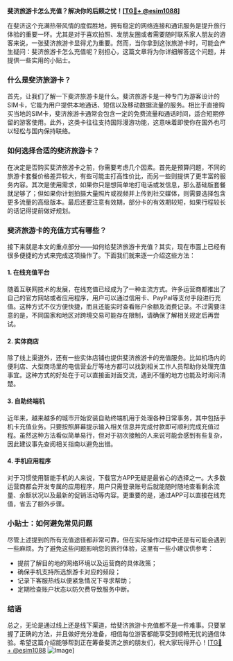 **斐济旅游卡怎么充值？解决你的后顾之忧！[[TG💪+ @esim1088](https://t.me/s/esim1088)]**

在斐济这个充满热带风情的度假胜地，拥有稳定的网络连接和通讯服务是提升旅行体验的重要一环。尤其是对于喜欢拍照、发朋友圈或者需要随时联系家人朋友的游客来说，一张斐济旅游卡显得尤为重要。然而，当你拿到这张旅游卡时，可能会产生疑问：斐济旅游卡怎么充值呢？别担心，这篇文章将为你详细解答这个问题，并提供一些实用的小贴士。

### 什么是斐济旅游卡？

首先，让我们了解一下斐济旅游卡是什么。斐济旅游卡是一种专门为游客设计的SIM卡，它能为用户提供本地通话、短信以及移动数据流量的服务。相比于直接购买当地的SIM卡，斐济旅游卡通常会包含一定的免费流量和通话时间，适合短期停留的游客使用。此外，这类卡往往支持国际漫游功能，这意味着即使你在国外也可以轻松与国内保持联络。

### 如何选择合适的斐济旅游卡？

在决定是否购买斐济旅游卡之前，你需要考虑几个因素。首先是预算问题，不同的旅游卡套餐价格差异较大，有些可能主打高性价比，而另一些则提供了更丰富的服务内容。其次是使用需求，如果你只是想简单地打电话或发信息，那么基础版套餐就足够了；但如果你计划拍摄大量照片或视频并上传到社交媒体，则需要选择包含更多流量的高级版本。最后还要注意有效期，部分卡的有效期较短，如果行程较长的话记得提前做好规划。

### 斐济旅游卡的充值方式有哪些？

接下来就是本文的重点部分——如何给斐济旅游卡充值？其实，现在市面上已经有很多便捷的方式来完成这项操作了。下面我们就来逐一介绍这些方法：

#### 1. 在线充值平台
随着互联网技术的发展，在线充值已经成为了一种主流方式。许多运营商都推出了自己的官方网站或者应用程序，用户可以通过信用卡、PayPal等支付手段进行充值。这种方式不仅方便快捷，而且还能实时查看账户余额及消费记录。不过需要注意的是，不同国家和地区对跨境交易可能存在限制，请确保了解相关规定后再尝试。

#### 2. 实体商店
除了线上渠道外，还有一些实体店铺也提供斐济旅游卡的充值服务。比如机场内的便利店、大型商场里的电信营业厅等地方都可以找到相关工作人员帮助你处理充值事宜。这种方式的好处在于可以直接面对面交流，遇到不懂的地方也能及时询问清楚。

#### 3. 自助终端机
近年来，越来越多的城市开始安装自助终端机用于处理各种日常事务，其中包括手机卡充值业务。只要按照屏幕提示输入相关信息并完成付款即可顺利完成充值过程。虽然这种方法看似简单易行，但对于初次接触的人来说可能会感到有些复杂，因此建议事先查阅相关指南以避免出错。

#### 4. 手机应用程序
对于习惯使用智能手机的人来说，下载官方APP无疑是最省心的选择之一。大多数运营商都会开发专属的应用程序，用户只需登录账号后就能随时随地查看剩余流量、余额状况以及最新的促销活动等内容。更重要的是，通过APP可以直接在线充值，省去了额外步骤。

### 小贴士：如何避免常见问题

尽管上述提到的所有充值途径都非常可靠，但在实际操作过程中还是有可能会遇到一些麻烦。为了避免这些问题影响您的旅行体验，这里有一些小建议供参考：

- 提前了解目的地的网络环境以及运营商的具体政策；
- 确保手机支持所选旅游卡对应的频段；
- 记录下客服热线以便紧急情况下寻求帮助；
- 定期检查账户状态以防欠费导致服务中断。

### 结语

总之，无论是通过线上还是线下渠道，给斐济旅游卡充值都不是一件难事。只要掌握了正确的方法，并且做好充分准备，相信每位游客都能享受到顺畅无忧的通信体验。希望这篇介绍能够帮到正在筹备斐济之旅的朋友们，祝大家玩得开心！[[TG💪+ @esim1088](https://t.me/s/esim1088) ![Image](https://i.postimg.cc/4NQfJmqS/Snipaste-2025-05-13-00-14-12.png)]